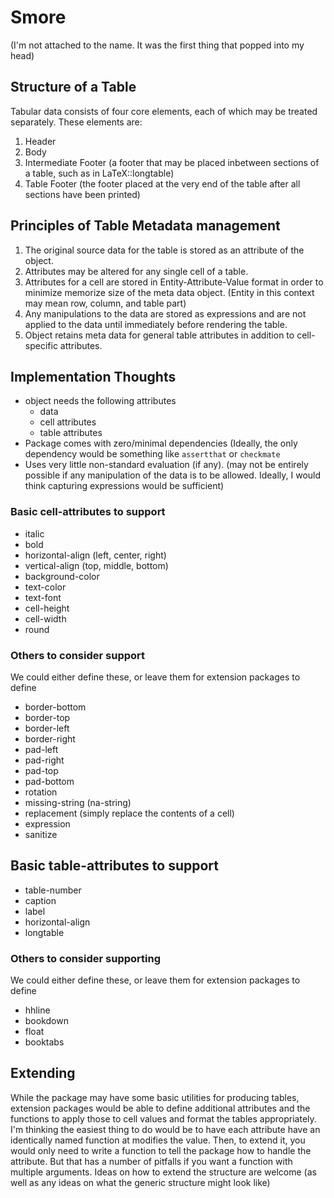 # Smore

(I'm not attached to the name. It was the first thing that popped into my head)

## Structure of a Table

Tabular data consists of four core elements, each of which may be treated separately.  These elements are:

1. Header
2. Body
3. Intermediate Footer (a footer that may be placed inbetween sections of a table, such as in LaTeX::longtable)
4. Table Footer (the footer placed at the very end of the table after all sections have been printed)

## Principles of Table Metadata management

1. The original source data for the table is stored as an attribute of the object.
2. Attributes may be altered for any single cell of a table.
3. Attributes for a cell are stored in Entity-Attribute-Value format in order to minimize memorize size of the meta data object. (Entity in this context may mean row, column, and table part)
4. Any manipulations to the data are stored as expressions and are not applied to the data until immediately before rendering the table.
5. Object retains meta data for general table attributes in addition to cell-specific attributes.


## Implementation Thoughts

* object needs the following attributes
  + data
  + cell attributes
  + table attributes
* Package comes with zero/minimal dependencies (Ideally, the only dependency would be something like `assertthat` or `checkmate`
* Uses very little non-standard evaluation (if any). (may not be entirely possible if any manipulation of the data is to be allowed. Ideally, I would think capturing expressions would be sufficient)


### Basic cell-attributes to support

* italic
* bold
* horizontal-align (left, center, right)
* vertical-align (top, middle, bottom)
* background-color
* text-color
* text-font
* cell-height
* cell-width
* round

### Others to consider support

We could either define these, or leave them for extension packages to define

* border-bottom
* border-top
* border-left
* border-right
* pad-left
* pad-right
* pad-top
* pad-bottom
* rotation
* missing-string (na-string)
* replacement (simply replace the contents of a cell)
* expression
* sanitize

## Basic table-attributes to support

* table-number
* caption
* label
* horizontal-align
* longtable

### Others to consider supporting

We could either define these, or leave them for extension packages to define

* hhline
* bookdown
* float
* booktabs


## Extending

While the package may have some basic utilities for producing tables, extension packages would be able to define additional attributes and the functions to apply those to cell values and format the tables appropriately. I'm thinking the easiest thing to do would be to have each attribute have an identically named function at modifies the value.  Then, to extend it, you would only need to write a function to tell the package how to handle the attribute.  But that has a number of pitfalls if you want a function with multiple arguments. Ideas on how to extend the structure are welcome (as well as any ideas on what the generic structure might look like)
